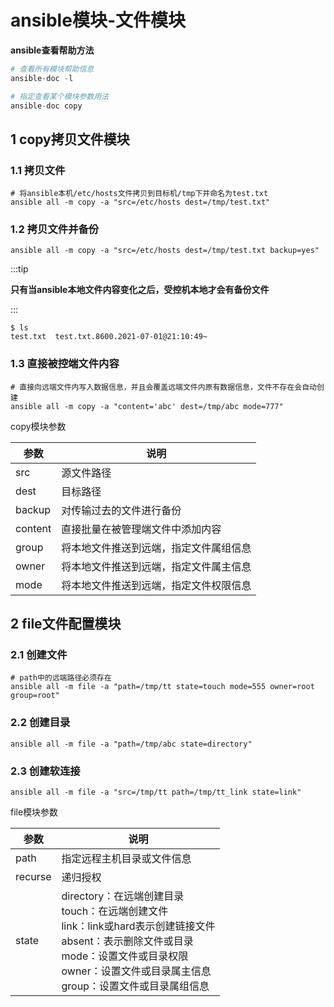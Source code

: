 # ansible模块-文件模块

**ansible查看帮助方法**

```python
# 查看所有模块帮助信息
ansible-doc -l   

# 指定查看某个模块参数用法
ansible-doc copy  
```



## 1 copy拷贝文件模块

### 1.1 拷贝文件

```shell
# 将ansible本机/etc/hosts文件拷贝到目标机/tmp下并命名为test.txt
ansible all -m copy -a "src=/etc/hosts dest=/tmp/test.txt"
```



### 1.2 拷贝文件并备份

```shell
ansible all -m copy -a "src=/etc/hosts dest=/tmp/test.txt backup=yes"
```

:::tip

**只有当ansible本地文件内容变化之后，受控机本地才会有备份文件**

:::

```shell
$ ls
test.txt  test.txt.8600.2021-07-01@21:10:49~
```



### 1.3 直接被控端文件内容

```shell
# 直接向远端文件内写入数据信息，并且会覆盖远端文件内原有数据信息，文件不存在会自动创建
ansible all -m copy -a "content='abc' dest=/tmp/abc mode=777"
```



copy模块参数

| 参数    | 说明                                   |
| ------- | -------------------------------------- |
| src     | 源文件路径                             |
| dest    | 目标路径                               |
| backup  | 对传输过去的文件进行备份               |
| content | 直接批量在被管理端文件中添加内容       |
| group   | 将本地文件推送到远端，指定文件属组信息 |
| owner   | 将本地文件推送到远端，指定文件属主信息 |
| mode    | 将本地文件推送到远端，指定文件权限信息 |



## 2 file文件配置模块

### 2.1 创建文件

```shell
# path中的远端路径必须存在
ansible all -m file -a "path=/tmp/tt state=touch mode=555 owner=root group=root"
```



### 2.2 创建目录

```shell
ansible all -m file -a "path=/tmp/abc state=directory"
```



### 2.3 创建软连接

```shell
ansible all -m file -a "src=/tmp/tt path=/tmp/tt_link state=link"
```



file模块参数

| 参数    | 说明                                                         |
| ------- | ------------------------------------------------------------ |
| path    | 指定远程主机目录或文件信息                                   |
| recurse | 递归授权                                                     |
| state   | directory：在远端创建目录<br >touch：在远端创建文件<br >link：link或hard表示创建链接文件<br >absent：表示删除文件或目录<br >mode：设置文件或目录权限<br >owner：设置文件或目录属主信息<br >group：设置文件或目录属组信息 |

